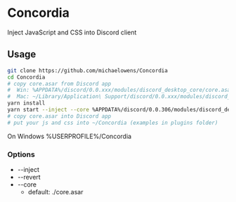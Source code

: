 # Concordia

Inject JavaScript and CSS into Discord client

## Usage

```sh
git clone https://github.com/michaelowens/Concordia
cd Concordia
# copy core.asar from Discord app
#  Win: %APPDATA%/discord/0.0.xxx/modules/discord_desktop_core/core.asar
#  Mac: ~/Library/Application\ Support/discord/0.0.xxx/modules/discord_desktop_core/core.asar
yarn install
yarn start --inject --core %APPDATA%/discord/0.0.306/modules/discord_desktop_core/core.asar
# copy core.asar into Discord app
# put your js and css into ~/Concordia (examples in plugins folder)
```

On Windows %USERPROFILE%/Concordia

### Options

- --inject
- --revert
- --core
  - default: ./core.asar
